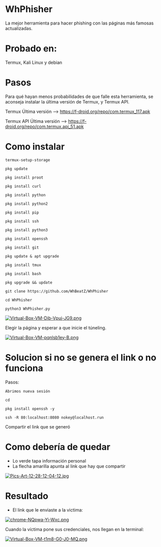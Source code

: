 # WhPhisher

La mejor herramienta para hacer phishing con las páginas más famosas actualizadas.

# Probado en:
Termux, Kali Linux y debian

# Pasos

Para qué hayan menos probabilidades de que falle esta herramienta, se aconseja instalar la última versión de Termux, y Termux API.

Termux Última versión --> 
https://f-droid.org/repo/com.termux_117.apk

Termux API Última versión --> https://f-droid.org/repo/com.termux.api_51.apk


# Como instalar

`termux-setup-storage`

`pkg update`

`pkg install proot`

`pkg install curl`

`pkg install python`

`pkg install python2`

`pkg install pip`

`pkg install ssh`

`pkg install python3`

`pkg install openssh`

`pkg install git`

`pkg update & apt upgrade`

`pkg install tmux`

`pkg install bash`

`pkg upgrade && update`

`git clone https://github.com/WhBeatZ/WhPhisher`

`cd WhPhisher`

`python3 WhPhisher.py`

[![Virtual-Box-VM-Dib-Vpuj-JG9.png](https://i.postimg.cc/K86wfbyL/Virtual-Box-VM-Dib-Vpuj-JG9.png)](https://postimg.cc/XrgsNTq7)

Elegir la página y esperar a que inicie el túneling.

[![Virtual-Box-VM-pqnlsb1ey-B.png](https://i.postimg.cc/gJJMyjfj/Virtual-Box-VM-pqnlsb1ey-B.png)](https://postimg.cc/mcvNBLZW)

# Solucion si no se genera el link o no funciona

Pasos:

`Abrimos nueva sesión`

`cd`

`pkg install openssh -y`

`ssh -R 80:localhost:8080 nokey@localhost.run`

Compartir el link que se generó

# Como debería de quedar
- Lo verde tapa información personal 
- La flecha amarilla apunta al link que hay que compartir

[![Pics-Art-12-28-12-04-12.jpg](https://i.postimg.cc/Dw0djMxM/Pics-Art-12-28-12-04-12.jpg)](https://postimg.cc/yDqZWv4m)

# Resultado

- El link que le enviaste a la victima: 

[![chrome-NQpwa-Yi-Wxc.png](https://i.postimg.cc/mrxzN5JH/chrome-NQpwa-Yi-Wxc.png)](https://postimg.cc/k2cg7fnJ)

Cuando la víctima pone sus credenciales, nos llegan en la terminal:

[![Virtual-Box-VM-t1m8-G0-J0-MQ.png](https://i.postimg.cc/wjj0Y7jV/Virtual-Box-VM-t1m8-G0-J0-MQ.png)](https://postimg.cc/4mjzz4t7)



